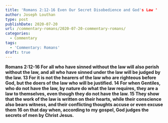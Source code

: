 ```yaml
---
title: 'Romans 2:12-16 Even Our Secret Disobedience and God's Law '
author: Joseph Louthan
type: post
publishDate: 2020-07-20
url: /commentary-romans/2020-07-20-commentary-romans/
categories:
  - Commentary
tags:
  - 'Commentary: Romans'
draft: true
---
```


**Romans 2:12-16 For all who have sinned without the law will also perish without the law, and all who have sinned under the law will be judged by the law. 13 For it is not the hearers of the law who are righteous before God, but the doers of the law who will be justified. 14 For when Gentiles, who do not have the law, by nature do what the law requires, they are a law to themselves, even though they do not have the law. 15 They show that the work of the law is written on their hearts, while their conscience also bears witness, and their conflicting thoughts accuse or even excuse them 16 on that day when, according to my gospel, God judges the secrets of men by Christ Jesus.**